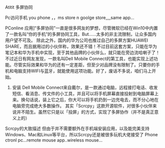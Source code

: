 Atitit 多屏协同

Pc访问手机 you phone  ，，ms store n goolge store,,,,same app...

PConline 应用]“多屏协同”一直是很多网友的梦想，尽管微软已经在Win10中内置了一款名叫“你的手机”的多屏协同工具，But……太多的非主流限制，让众多国内用户望不可及。
除此之外，国内的华为公司也推过自己的多屏方案HUAWEI SHARE，而且据用过的小伙伴称，效果还不错！不过目前这套方案，只能在华为笔记本和华为手机中实现，至于其他品牌的小伙伴么，就只能在旁边流哈喇子了！
不过近日有网友发现，一款名叫Dell Mobile Connect的第工具，也能实现上述功能。尽管实际效果和华为的还有一定差距，但至少对品牌没有限制了。只要你的手机和电脑支持WIFI与蓝牙，就能使用这项功能。好了，废话不多说，咱们马上开始。
1. 安装
Dell Mobile Connect来自戴尔，是一款通过电脑，远程接打电话、收发短信、看消息、传文件的小工具，并且可以将手机屏幕直接投射到电脑屏幕上来。换句话说，装上它之后，你大可以将手机扔到一边充电去，而不分心地在电脑旁完成绝大多数操作。
其实「Scrcpy」这款开源软件，对很多小伙伴来说并不陌生。虽然它只是以「投屏」的方式，实现了多屏协作（并不是真正意义上的）

Scrcpy的大致描述
但由于并不需要额外在手机端安装应用，以及能完美支持Windows、Mac和Linux等平台，所以Scrcpy还是被很多玩机大佬接受了
Phone ctronl pc...remote mouse app..wireless mouse...


